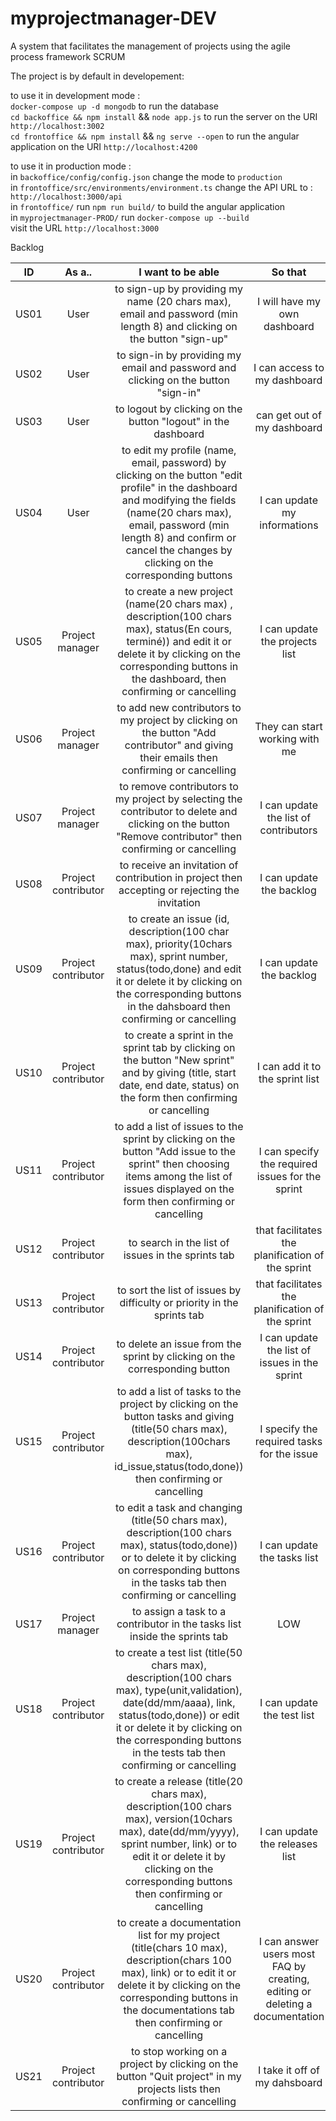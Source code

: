 # myprojectmanager-DEV
A system that facilitates the management of projects using the agile process framework SCRUM  

The project is by default in developement: 

to use it in development mode :<br>
  `docker-compose up -d mongodb` to run the database<br>
  `cd backoffice && npm install` && `node app.js` to run the server on the URI `http://localhost:3002`<br>
   `cd frontoffice && npm install` && `ng serve --open` to run the angular application on the URI       `http://localhost:4200`
   
to use it in production mode :<br>
  in `backoffice/config/config.json` change the mode to `production`<br>
  in `frontoffice/src/environments/environment.ts` change the API URL to : `http://localhost:3000/api`<br>
  in `frontoffice/` run `npm run build/` to build the angular application<br>
  in `myprojectmanager-PROD/` run `docker-compose up --build`<br>
  visit the URL `http://localhost:3000`
  
Backlog

| ID | As a.. | I want to be able | So that | Priority | Difficulty | Status |
| :-: | :-: | :-: | :-: | :-: | :-: | :-: |
| US01 | User | to sign-up by providing my name (20 chars max), email and password (min length 8) and clicking on the button "sign-up" | I will have my own dashboard | LOW | 1 | DONE |
| US02 | User | to sign-in by providing my email and password and clicking on the button "sign-in" | I can access to my dashboard | LOW | 3 | DONE |
| US03 | User | to logout by clicking on the button "logout" in the dashboard|  can get out of my dashboard | LOW | 1 | DONE |
| US04 | User | to edit my profile (name, email, password) by clicking on the button "edit profile" in the dashboard and modifying the fields (name(20 chars max), email, password (min length 8) and confirm or cancel the changes by clicking on the corresponding buttons | I can update my informations | LOW | 1 | TODO |
| US05 | Project manager | to create a new project (name(20 chars max) , description(100 chars max), status(En cours,  terminé)) and edit it or delete it by clicking on the corresponding buttons in the dashboard, then confirming or cancelling | I can update the projects list | HIGH | 1 | DONE |
| US06 | Project manager | to add new contributors to my project by clicking on the button "Add contributor" and giving their emails then confirming or cancelling | They can start working with me | LOW | 3 | TODO |
| US07 | Project manager | to remove contributors to my project by selecting the contributor to delete and clicking on the button "Remove contributor" then confirming or cancelling | I can update the list of contributors | LOW | 2 | TODO |
| US08 | Project contributor | to receive an invitation of contribution in project then accepting or rejecting the invitation | I can update the backlog | LOW | 2 | TODO |
| US09 | Project contributor | to create an issue (id, description(100 char max), priority(10chars max), sprint number, status(todo,done)  and edit it or delete it by clicking on the corresponding buttons in the dahsboard then confirming or cancelling | I can update the backlog | HIGH | 1 | DONE |
| US10 | Project contributor | to create a sprint in the sprint tab by clicking on the button "New sprint" and by giving (title, start date, end date, status) on the form then confirming or cancelling | I can add it to the sprint list | LOW | 2 | TODO |
| US11 | Project contributor | to add a list of issues to the sprint by clicking on the button "Add issue to the sprint" then choosing items among the list of issues displayed on the form then confirming or cancelling | I can specify the required issues for the sprint | LOW | 3 | TODO |
| US12 | Project contributor | to search in the list of issues in the sprints tab | that facilitates the planification of the sprint | LOW | 3 | TODO |
| US13 | Project contributor | to sort the list of issues by difficulty or priority in the sprints tab  | that facilitates the planification of the sprint | LOW | 3 | TODO |
| US14 | Project contributor | to delete an issue from the sprint by clicking on the corresponding button | I can update the list of issues in the sprint | LOW | 1 | TODO |
| US15 | Project contributor | to add a list of tasks to the project by clicking on the button tasks and giving (title(50 chars max), description(100chars max), id_issue,status(todo,done)) then confirming or cancelling | I specify the required tasks for the issue | HIGH | 2 | DONE |
| US16 | Project contributor | to edit a task and changing (title(50 chars max), description(100 chars max), status(todo,done)) or to delete it by clicking on corresponding buttons in the tasks tab then confirming or cancelling | I can update the tasks list | HIGH | 1 | DONE |
| US17 | Project manager | to assign a task to a contributor in the tasks list inside the sprints tab | LOW | 1 | 2 | TODO |
| US18 | Project contributor | to create a test list (title(50 chars max), description(100 chars max), type(unit,validation), date(dd/mm/aaaa), link, status(todo,done)) or edit it or delete it by clicking on the corresponding buttons in the tests tab then confirming or cancelling | I can update the test list | LOW | 1 | TODO |
| US19 | Project contributor | to create a release (title(20 chars max), description(100 chars max), version(10chars max), date(dd/mm/yyyy), sprint number, link) or to edit it or delete it by clicking on the corresponding buttons then confirming or cancelling  | I can update the releases list | LOW | 1 | TODO |
| US20 | Project contributor | to create a documentation list for my project (title(chars 10 max), description(chars 100 max), link) or to edit it or delete it by clicking on the corresponding buttons in the documentations tab then confirming or cancelling | I can answer users most FAQ by creating, editing or deleting a documentation | LOW | 1 | TODO |
| US21 | Project contributor | to stop working on a project by clicking on the button "Quit project" in my projects lists then confirming or cancelling| I take it off of my dahsboard | LOW | 2 | TODO |

